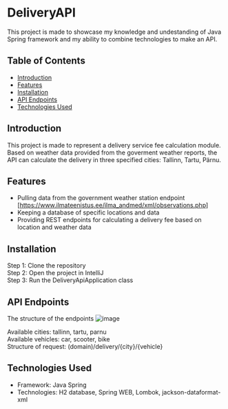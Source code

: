 # DeliveryAPI

This project is made to showcase my knowledge and undestanding of Java Spring framework and my ability to combine technologies to make an API.

## Table of Contents

- [Introduction](#introduction)
- [Features](#features)
- [Installation](#installation)
- [API Endpoints](#api-endpoints)
- [Technologies Used](#technologies-used)
  
## Introduction

This project is made to represent a delivery service fee calculation module. Based on weather data provided from the goverment weather reports, the API can calculate the delivery in three specified cities: Tallinn, Tartu, Pärnu.

## Features

- Pulling data from the government weather station endpoint [https://www.ilmateenistus.ee/ilma_andmed/xml/observations.php]  
- Keeping a database of specific locations and data  
- Providing REST endpoints for calculating a delivery fee based on location and weather data  

## Installation

Step 1: Clone the repository  
Step 2: Open the project in IntelliJ  
Step 3: Run the DeliveryApiApplication class  


## API Endpoints

The structure of the endpoints
![image](https://github.com/1nnu/deliveryAPI/assets/76624399/9dca3fab-1447-42cb-810e-35b8e3a5270e)

Available cities: tallinn, tartu, parnu  
Available vehicles: car, scooter, bike  
Structure of request: (domain)/delivery/{city}/{vehicle}  

## Technologies Used

- Framework: Java Spring  
- Technologies: H2 database,   Spring WEB,   Lombok,   jackson-dataformat-xml

